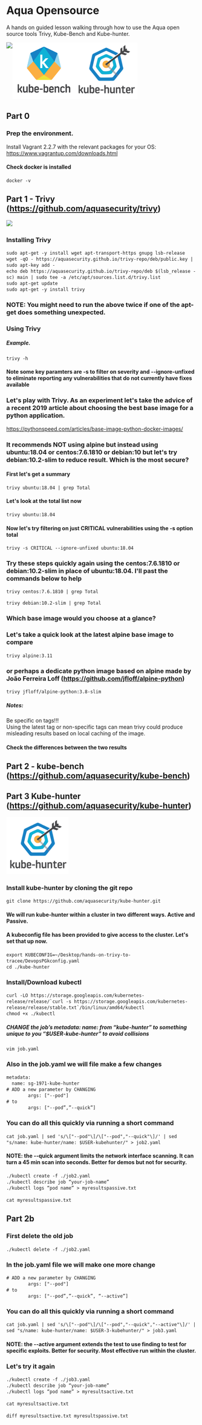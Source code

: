 # Aqua Opensource
A hands on guided lesson walking through how to use the Aqua open source tools Trivy, Kube-Bench and Kube-hunter.

<img src="https://github.com/aquasecurity/trivy/blob/master/imgs/logo.png" height="150" align="left">
<img src="https://github.com/aquasecurity/kube-bench/raw/master/images/kube-bench.png" height="150" align="left">
<img src="https://github.com/aquasecurity/kube-hunter/blob/master/kube-hunter.png" height="150">


## Part 0
### Prep the environment.
Install Vagrant 2.2.7 with the relevant packages for your OS: https://www.vagrantup.com/downloads.html


#### Check docker is installed
```
docker -v
```

## Part 1 - Trivy (https://github.com/aquasecurity/trivy)
<img src="https://github.com/aquasecurity/trivy/blob/master/imgs/logo.png" height="150">

### Installing Trivy
```
sudo apt-get -y install wget apt-transport-https gnupg lsb-release
wget -qO - https://aquasecurity.github.io/trivy-repo/deb/public.key | sudo apt-key add -
echo deb https://aquasecurity.github.io/trivy-repo/deb $(lsb_release -sc) main | sudo tee -a /etc/apt/sources.list.d/trivy.list
sudo apt-get update
sudo apt-get -y install trivy
```
### NOTE: You might need to run the above twice if one of the apt-get does something unexpected.

### Using Trivy
##### Example.
```
trivy -h
```

#### Note some key paramters are -s to filter on severity and --ignore-unfixed to eliminate reporting any vulnerabilities that do not currently have fixes available

### Let's play with Trivy.   As an experiment let's take the advice of a recent 2019 article about choosing the best base image for a python application.  
https://pythonspeed.com/articles/base-image-python-docker-images/
### It recommends NOT using alpine but instead using ubuntu:18.04 or centos:7.6.1810 or debian:10 but let's try debian:10.2-slim to reduce result.  Which is the most secure?

#### First let's get a summary
```
trivy ubuntu:18.04 | grep Total
```
#### Let's look at the total list now 
```
trivy ubuntu:18.04 
```
#### Now let's try filtering on just CRITICAL vulnerabilities using the -s option total
```
trivy -s CRITICAL --ignore-unfixed ubuntu:18.04
```
### Try these steps quickly again using the centos:7.6.1810 or debian:10.2-slim in place of ubuntu:18.04.  I'll past the commands below to help
```
trivy centos:7.6.1810 | grep Total
```
```
trivy debian:10.2-slim | grep Total
```

### Which base image would you choose at a glance?

### Let's take a quick look at the latest alpine base image to compare
```
trivy alpine:3.11
```
### or perhaps a dedicate python image based on alpine made by João Ferreira Loff (https://github.com/jfloff/alpine-python)

```
trivy jfloff/alpine-python:3.8-slim
```

##### Notes:
Be specific on tags!!!   
Using the latest tag or non-specific tags can mean trivy could produce misleading results based on local caching of the image.

#### Check the differences between the two results

## Part 2 - kube-bench (https://github.com/aquasecurity/kube-bench)
  


## Part 3 Kube-hunter (https://github.com/aquasecurity/kube-hunter)

<img src="https://github.com/aquasecurity/kube-hunter/blob/master/kube-hunter.png" height="150">

### Install kube-hunter by cloning the git repo
```
git clone https://github.com/aquasecurity/kube-hunter.git
```

#### We will run kube-hunter within a cluster in two different ways.  Active and Passive.
#### A kubeconfig file has been provided to give access to the cluster.  Let's set that up now.
```
export KUBECONFIG=~/Desktop/hands-on-trivy-to-tracee/DevopsPGkconfig.yaml
cd ./kube-hunter
```

### Install/Download kubectl

```
curl -LO https://storage.googleapis.com/kubernetes-release/release/`curl -s https://storage.googleapis.com/kubernetes-release/release/stable.txt`/bin/linux/amd64/kubectl
chmod +x ./kubectl
```

##### CHANGE the job’s metadata: name: from “kube-hunter” to something unique to you “$USER-kube-hunter” to avoid collisions
```
vim job.yaml
```
### Also in the job.yaml we will file make a few changes
```
metadata:
  name: sg-1971-kube-hunter
# ADD a new parameter by CHANGING
        args: ["--pod"]
# to
        args: ["--pod”,”--quick”]
```

### You can do all this quickly via running a short command
```
cat job.yaml | sed 's/\["--pod"\]/\["--pod","--quick"\]/' | sed "s/name: kube-hunter/name: $USER-kubehunter/" > job2.yaml
```

#### NOTE: the --quick argument limits the network interface scanning.   It can turn a 45 min scan into seconds. Better for demos but not for security.
```
./kubectl create -f ./job2.yaml
./kubectl describe job “your-job-name”
./kubectl logs “pod name” > myresultspassive.txt

cat myresultspassive.txt
```

## Part 2b
### First delete the old job
```
./kubectl delete -f ./job2.yaml
```
### In the job.yaml file we will make one more change
```
# ADD a new parameter by CHANGING
        args: ["--pod"]
# to
        args: ["--pod”,”--quick”, “--active”]
```
### You can do all this quickly via running a short command
```
cat job.yaml | sed 's/\["--pod"\]/\["--pod","--quick","--active"\]/' | sed "s/name: kube-hunter/name: $USER-3-kubehunter/" > job3.yaml
```

#### NOTE: the --active argument extends the test to use finding to test for specific exploits. Better for security. Most effective run within the cluster.
### Let's try it again
```
./kubectl create -f ./job3.yaml
./kubectl describe job “your-job-name”
./kubectl logs “pod name” > myresultsactive.txt

cat myresultsactive.txt

diff myresultsactive.txt myresultspassive.txt
```
